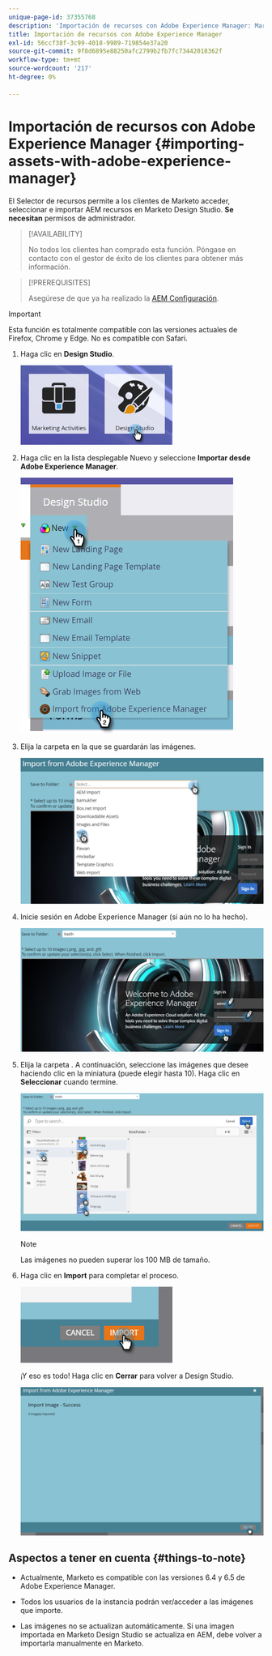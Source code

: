```yaml
---
unique-page-id: 37355768
description: 'Importación de recursos con Adobe Experience Manager: Marketo Docs: Documentación del producto'
title: Importación de recursos con Adobe Experience Manager
exl-id: 56ccf38f-3c99-4018-9989-719854e37a20
source-git-commit: 9f8d6895e88250afc2799b2fb7fc73442018362f
workflow-type: tm+mt
source-wordcount: '217'
ht-degree: 0%

---
```


# Importación de recursos con Adobe Experience Manager {#importing-assets-with-adobe-experience-manager}

El Selector de recursos permite a los clientes de Marketo acceder, seleccionar e importar AEM recursos en Marketo Design Studio. **Se necesitan** permisos de administrador.

>[!AVAILABILITY]
>
>No todos los clientes han comprado esta función. Póngase en contacto con el gestor de éxito de los clientes para obtener más información.

>[!PREREQUISITES]
>
>Asegúrese de que ya ha realizado la [AEM Configuración](/help/marketo/product-docs/core-marketo-concepts/miscellaneous/configuring-adobe-experience-manager-integration.md).

>[!IMPORTANT]
>
>Esta función es totalmente compatible con las versiones actuales de Firefox, Chrome y Edge. No es compatible con Safari.

1. Haga clic en **Design Studio**.

   ![](assets/one-1.png)

1. Haga clic en la lista desplegable Nuevo y seleccione **Importar desde Adobe Experience Manager**.

   ![](assets/two-1.png)

1. Elija la carpeta en la que se guardarán las imágenes.

   ![](assets/three-1.png)

1. Inicie sesión en Adobe Experience Manager (si aún no lo ha hecho).

   ![](assets/four-1.png)

1. Elija la carpeta . A continuación, seleccione las imágenes que desee haciendo clic en la miniatura (puede elegir hasta 10). Haga clic en **Seleccionar** cuando termine.

   ![](assets/five.png)

   >[!NOTE]
   >
   >Las imágenes no pueden superar los 100 MB de tamaño.

1. Haga clic en **Import** para completar el proceso.

   ![](assets/six-1.png)

   ¡Y eso es todo! Haga clic en **Cerrar** para volver a Design Studio.

   ![](assets/seven-1.png)

## Aspectos a tener en cuenta {#things-to-note}

* Actualmente, Marketo es compatible con las versiones 6.4 y 6.5 de Adobe Experience Manager.

* Todos los usuarios de la instancia podrán ver/acceder a las imágenes que importe.

* Las imágenes no se actualizan automáticamente. Si una imagen importada en Marketo Design Studio se actualiza en AEM, debe volver a importarla manualmente en Marketo.
